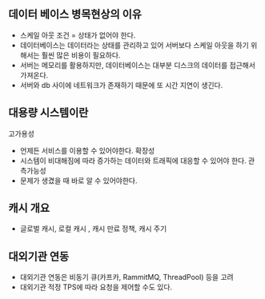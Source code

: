 ## 데이터 베이스 병목현상의 이유
- 스케일 아웃 조건 = 상태가 없어야 한다.
- 데이터베이스는 데이터라는 상태를 관리하고 있어 서버보다 스케일 아웃을 하기 위해서는 훨씬 많은 비용이 필요하다.
- 서버는 메모리를 활용하지만, 데이터베이스는 대부분 디스크의 데이터를 접근해서 가져온다.
- 서버와 db 사이에 네트워크가 존재하기 때문에 또 시간 지연이 생긴다.

## 대용량 시스템이란
고가용성
- 언제든 서비스를 이용할 수 있어야한다.
확장성
- 시스템이 비대해짐에 따라 증가하는 데이터와 트래픽에 대응할 수 있어야 한다.
관측가능성
- 문제가 생겼을 때 바로 알 수 있어야한다.

## 캐시 개요 
- 글로벌 캐시, 로컬 캐시 , 캐시 만료 정책, 캐시 주기

## 대외기관 연동
- 대외기관 연동은 비동기 큐(카프카, RammitMQ, ThreadPool) 등을 고려
- 대외기관 적정 TPS에 따라 요청을 제어할 수도 있다.

